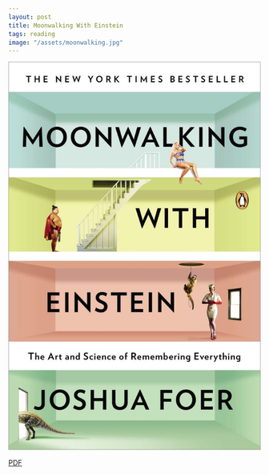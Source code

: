 ```yaml
---
layout: post
title: Moonwalking With Einstein
tags: reading
image: "/assets/moonwalking.jpg"
---
```

![moonwalking](/assets/moonwalking.jpg)

[PDF](http://www.capitalessence.com/blog/wp-content/uploads/2011/12/Moonwalking_with_Einstein_-_Foer__Joshua.pdf)


